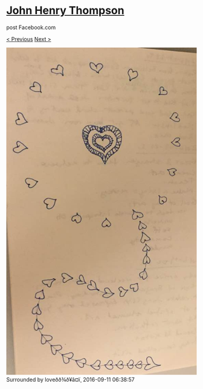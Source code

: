 # [John Henry Thompson](../README.md)
post Facebook.com

[< Previous](2016-09-11-4.md) [Next >](2016-09-03-1.md)

[![](../media/2016-09-11/Timeline-Photos-Surrounded-by-love.jpg)](../README.md)
Surrounded by loveðð¾ð¥â¤ï¸
2016-09-11 06:38:57